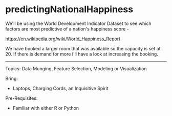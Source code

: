 # predictingNationalHappiness

We'll be using the World Development Indicator Dataset to see which factors are most predictive of a nation's happiness score - 

https://en.wikipedia.org/wiki/World_Happiness_Report

We have booked a larger room that was available so the capacity is set at 20. If there is demand for more i'll have a look at increasing the booking. 

---
Topics: Data Munging, Feature Selection, Modeling or Visualization

Bring: 

* Laptops, Charging Cords, an Inquisitive Spirit

Pre-Requisites: 

* Familiar with either R or Python 
